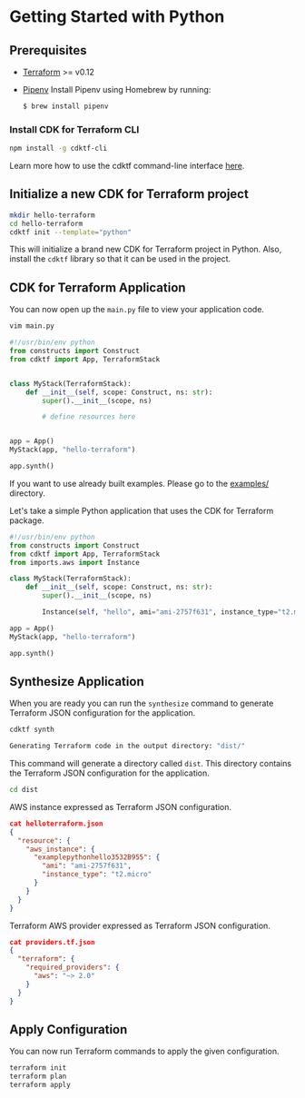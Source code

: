 # Getting Started with Python

## Prerequisites

- [Terraform](https://www.terraform.io/downloads.html) >= v0.12
- [Pipenv](https://pipenv.pypa.io/en/latest/)
  Install Pipenv using Homebrew by running:
  
  ```bash
  $ brew install pipenv
  ```

### Install CDK for Terraform CLI

```bash
npm install -g cdktf-cli
```

Learn more how to use the cdktf command-line interface [here](./docs/cli-commands.md).

## Initialize a new CDK for Terraform project

```bash
mkdir hello-terraform
cd hello-terraform
cdktf init --template="python"
```

This will initialize a brand new CDK for Terraform project in Python. Also, install the `cdktf` library so that it can be used in the project.

## CDK for Terraform Application

You can now open up the `main.py` file to view your application code.

```bash
vim main.py
```

```python
#!/usr/bin/env python
from constructs import Construct
from cdktf import App, TerraformStack


class MyStack(TerraformStack):
    def __init__(self, scope: Construct, ns: str):
        super().__init__(scope, ns)

        # define resources here


app = App()
MyStack(app, "hello-terraform")

app.synth()
```

If you want to use already built examples. Please go to the [examples/](./examples/) directory.

Let's take a simple Python application that uses the CDK for Terraform package.

```python
#!/usr/bin/env python
from constructs import Construct
from cdktf import App, TerraformStack
from imports.aws import Instance

class MyStack(TerraformStack):
    def __init__(self, scope: Construct, ns: str):
        super().__init__(scope, ns)

        Instance(self, "hello", ami="ami-2757f631", instance_type="t2.micro")

app = App()
MyStack(app, "hello-terraform")

app.synth()
```

## Synthesize Application

When you are ready you can run the `synthesize` command to generate Terraform JSON configuration for the application.

```bash
cdktf synth
```

```bash
Generating Terraform code in the output directory: "dist/"
```

This command will generate a directory called `dist`. This directory contains the Terraform JSON configuration for
the application.

```bash
cd dist
```

AWS instance expressed as Terraform JSON configuration.

```json
cat helloterraform.json
{
  "resource": {
    "aws_instance": {
      "examplepythonhello3532B955": {
        "ami": "ami-2757f631",
        "instance_type": "t2.micro"
      }
    }
  }
}
```

Terraform AWS provider expressed as Terraform JSON configuration.

```json
cat providers.tf.json
{
  "terraform": {
    "required_providers": {
      "aws": "~> 2.0"
    }
  }
}
```

## Apply Configuration

You can now run Terraform commands to apply the given configuration.

```bash
terraform init
terraform plan
terraform apply
```
